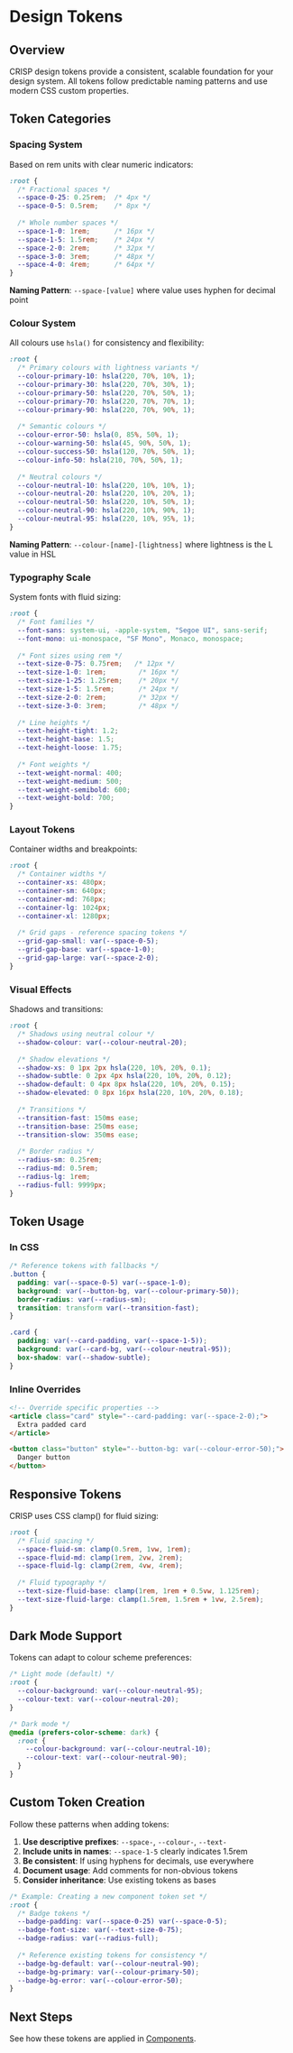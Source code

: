 # Design Tokens

## Overview

CRISP design tokens provide a consistent, scalable foundation for your design system. All tokens follow predictable naming patterns and use modern CSS custom properties.

## Token Categories

### Spacing System

Based on rem units with clear numeric indicators:

```css
:root {
  /* Fractional spaces */
  --space-0-25: 0.25rem;  /* 4px */
  --space-0-5: 0.5rem;    /* 8px */
  
  /* Whole number spaces */
  --space-1-0: 1rem;      /* 16px */
  --space-1-5: 1.5rem;    /* 24px */
  --space-2-0: 2rem;      /* 32px */
  --space-3-0: 3rem;      /* 48px */
  --space-4-0: 4rem;      /* 64px */
}
```

**Naming Pattern**: `--space-[value]` where value uses hyphen for decimal point

### Colour System

All colours use `hsla()` for consistency and flexibility:

```css
:root {
  /* Primary colours with lightness variants */
  --colour-primary-10: hsla(220, 70%, 10%, 1);
  --colour-primary-30: hsla(220, 70%, 30%, 1);
  --colour-primary-50: hsla(220, 70%, 50%, 1);
  --colour-primary-70: hsla(220, 70%, 70%, 1);
  --colour-primary-90: hsla(220, 70%, 90%, 1);
  
  /* Semantic colours */
  --colour-error-50: hsla(0, 85%, 50%, 1);
  --colour-warning-50: hsla(45, 90%, 50%, 1);
  --colour-success-50: hsla(120, 70%, 50%, 1);
  --colour-info-50: hsla(210, 70%, 50%, 1);
  
  /* Neutral colours */
  --colour-neutral-10: hsla(220, 10%, 10%, 1);
  --colour-neutral-20: hsla(220, 10%, 20%, 1);
  --colour-neutral-50: hsla(220, 10%, 50%, 1);
  --colour-neutral-90: hsla(220, 10%, 90%, 1);
  --colour-neutral-95: hsla(220, 10%, 95%, 1);
}
```

**Naming Pattern**: `--colour-[name]-[lightness]` where lightness is the L value in HSL

### Typography Scale

System fonts with fluid sizing:

```css
:root {
  /* Font families */
  --font-sans: system-ui, -apple-system, "Segoe UI", sans-serif;
  --font-mono: ui-monospace, "SF Mono", Monaco, monospace;
  
  /* Font sizes using rem */
  --text-size-0-75: 0.75rem;   /* 12px */
  --text-size-1-0: 1rem;        /* 16px */
  --text-size-1-25: 1.25rem;    /* 20px */
  --text-size-1-5: 1.5rem;      /* 24px */
  --text-size-2-0: 2rem;        /* 32px */
  --text-size-3-0: 3rem;        /* 48px */
  
  /* Line heights */
  --text-height-tight: 1.2;
  --text-height-base: 1.5;
  --text-height-loose: 1.75;
  
  /* Font weights */
  --text-weight-normal: 400;
  --text-weight-medium: 500;
  --text-weight-semibold: 600;
  --text-weight-bold: 700;
}
```

### Layout Tokens

Container widths and breakpoints:

```css
:root {
  /* Container widths */
  --container-xs: 480px;
  --container-sm: 640px;
  --container-md: 768px;
  --container-lg: 1024px;
  --container-xl: 1280px;
  
  /* Grid gaps - reference spacing tokens */
  --grid-gap-small: var(--space-0-5);
  --grid-gap-base: var(--space-1-0);
  --grid-gap-large: var(--space-2-0);
}
```

### Visual Effects

Shadows and transitions:

```css
:root {
  /* Shadows using neutral colour */
  --shadow-colour: var(--colour-neutral-20);
  
  /* Shadow elevations */
  --shadow-xs: 0 1px 2px hsla(220, 10%, 20%, 0.1);
  --shadow-subtle: 0 2px 4px hsla(220, 10%, 20%, 0.12);
  --shadow-default: 0 4px 8px hsla(220, 10%, 20%, 0.15);
  --shadow-elevated: 0 8px 16px hsla(220, 10%, 20%, 0.18);
  
  /* Transitions */
  --transition-fast: 150ms ease;
  --transition-base: 250ms ease;
  --transition-slow: 350ms ease;
  
  /* Border radius */
  --radius-sm: 0.25rem;
  --radius-md: 0.5rem;
  --radius-lg: 1rem;
  --radius-full: 9999px;
}
```

## Token Usage

### In CSS

```css
/* Reference tokens with fallbacks */
.button {
  padding: var(--space-0-5) var(--space-1-0);
  background: var(--button-bg, var(--colour-primary-50));
  border-radius: var(--radius-sm);
  transition: transform var(--transition-fast);
}

.card {
  padding: var(--card-padding, var(--space-1-5));
  background: var(--card-bg, var(--colour-neutral-95));
  box-shadow: var(--shadow-subtle);
}
```

### Inline Overrides

```html
<!-- Override specific properties -->
<article class="card" style="--card-padding: var(--space-2-0);">
  Extra padded card
</article>

<button class="button" style="--button-bg: var(--colour-error-50);">
  Danger button
</button>
```

## Responsive Tokens

CRISP uses CSS clamp() for fluid sizing:

```css
:root {
  /* Fluid spacing */
  --space-fluid-sm: clamp(0.5rem, 1vw, 1rem);
  --space-fluid-md: clamp(1rem, 2vw, 2rem);
  --space-fluid-lg: clamp(2rem, 4vw, 4rem);
  
  /* Fluid typography */
  --text-size-fluid-base: clamp(1rem, 1rem + 0.5vw, 1.125rem);
  --text-size-fluid-large: clamp(1.5rem, 1.5rem + 1vw, 2.5rem);
}
```

## Dark Mode Support

Tokens can adapt to colour scheme preferences:

```css
/* Light mode (default) */
:root {
  --colour-background: var(--colour-neutral-95);
  --colour-text: var(--colour-neutral-20);
}

/* Dark mode */
@media (prefers-color-scheme: dark) {
  :root {
    --colour-background: var(--colour-neutral-10);
    --colour-text: var(--colour-neutral-90);
  }
}
```

## Custom Token Creation

Follow these patterns when adding tokens:

1. **Use descriptive prefixes**: `--space-`, `--colour-`, `--text-`
2. **Include units in names**: `--space-1-5` clearly indicates 1.5rem
3. **Be consistent**: If using hyphens for decimals, use everywhere
4. **Document usage**: Add comments for non-obvious tokens
5. **Consider inheritance**: Use existing tokens as bases

```css
/* Example: Creating a new component token set */
:root {
  /* Badge tokens */
  --badge-padding: var(--space-0-25) var(--space-0-5);
  --badge-font-size: var(--text-size-0-75);
  --badge-radius: var(--radius-full);
  
  /* Reference existing tokens for consistency */
  --badge-bg-default: var(--colour-neutral-90);
  --badge-bg-primary: var(--colour-primary-50);
  --badge-bg-error: var(--colour-error-50);
}
```

## Next Steps

See how these tokens are applied in [Components](./04-components.md).